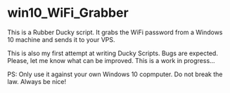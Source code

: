 # win10_WiFi_Grabber

This is a Rubber Ducky script. It grabs the WiFi password from a Windows 10 machine and sends it to your VPS. 

This is also my first attempt at writing Ducky Scripts. Bugs are expected. Please, let me know what can be improved. This is a work in progress...

PS: Only use it against your own Windows 10 copmputer. Do not break the law. Always be nice!
